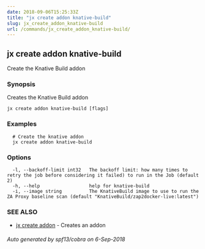 ```yaml
---
date: 2018-09-06T15:25:33Z
title: "jx create addon knative-build"
slug: jx_create_addon_knative-build
url: /commands/jx_create_addon_knative-build/
---
```

## jx create addon knative-build

Create the Knative Build addon

### Synopsis

Creates the Knative Build addon

```
jx create addon knative-build [flags]
```

### Examples

```
  # Create the knative addon
  jx create addon knative-build
```

### Options

```
  -l, --backoff-limit int32   The backoff limit: how many times to retry the job before considering it failed) to run in the Job (default 2)
  -h, --help                  help for knative-build
  -i, --image string          The KnativeBuild image to use to run the ZA Proxy baseline scan (default "KnativeBuild/zap2docker-live:latest")
```

### SEE ALSO

* [jx create addon](/commands/jx_create_addon/)	 - Creates an addon

###### Auto generated by spf13/cobra on 6-Sep-2018
